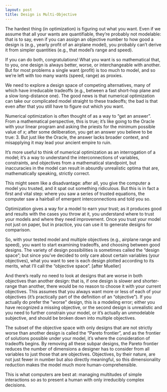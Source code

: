 ```yaml
---
layout: post
title: Design is Multi-Objective
---
```


The hardest thing (in optimization) is figuring out what you want.
Even if we assume that all your wants are quantifiable, they’re probably not modelable: that is to say,
even if you can assign an objective number to how good a design is (e.g., yearly profit of an airplane model),
you probably can’t derive it from simpler quantities (e.g., that model’s range and speed).

If you can do both, congratulations!
What you want is so mathematical that, to you, one design is always better, worse, or interchangeable with another. But for most problems a single want (profit) is too much to model,
and so we’re left with too many wants (speed, range) as proxies.

We need to explore a design space of competing alternatives, many of which have irreducable tradeoffs
(e.g., between a fast short-hop plane and a slow long-distance one).
The good news is that numerical optimization can take our complicated model straight to these tradeoffs;
the bad is that even after that you still have to figure out which you want.

Numerical optimization is often thought of as a way to “get an answer”.
From a mathematical perspective, this is true;
it’s like going to the Oracle with your linear program and asking the priests for the minimum possible value of $x$;
after some deliberation, you get an answer you believe to be true: $3$.
But just like the Oracle, the answer lacks broader context, and misapplying it may lead your ancient empire to ruin.

It’s more useful to think of numerical optimization as an interrogation of a model;
it’s a way to understand the interconnections of variables, constraints, and objectives from a mathematical standpoint,
but inaccuracies in the model can result in absurdly unrealistic optima that are, mathematically speaking, strictly correct.

This might seem like a disadvantage:
after all, you give the computer a model you trusted, and it spat out something ridiculous.
But this is in fact a first  and vital step:
where you saw a series of trusted equations, the computer saw a hairball of emergent interconnections and told you so.

Optimization gives a way for a model to earn your trust;
as it produces good and results with the cases you throw at it,
you understand where to trust your models and where they need improvement.
Once you trust your model not just on paper, but in practice, you can use it to generate designs for comparison.

So, with your tested model and multiple objectives (e.g., airplane range and speed), you want to start examining tradeoffs, and choosing between good designs.
The variety of design possibilities is sometimes called the “design space”; but since you’ve decided to only care about certain variables (your objectives), what you want to see is each design plotted according to its merits, what I’ll call the “objective space”. [after Mueller]

And there’s really no need to look at designs that are worse in both objectives than another design:
that is, if one design is slower and shorter-range than another, there would be no reason to choose it with your current objectives.
This assumes that you always want more or less of each of your objectives
(it’s practically part of the definition of an “objective”).
If you actually do prefer the "worse" design, this is a modeling error;
either you have recognized a missing objective,
or the second design is unrealistic and you need to further constrain your model,
or it’s actually an unmodelable subjective, and should be broken down into multiple objectives.

The subset of the objective space with only designs that are not strictly worse than another design is called the “Pareto frontier”,
and as the frontier of solutions possible under your model, it’s where the consideration of tradeoffs begins.
By removing all these subpar designs, the Pareto frontier reduces the number of dimensions a designer has to consider from all variables to just those that are objectives.
Objectives, by their nature, are not just fewer in number but also directly meaningful,
so this dimensionality reduction makes the model much more human-comprehensible.

This is what computers are best at:
managing multitudes of simple interactions so as to present a human with only irreducibly complex decisions.
